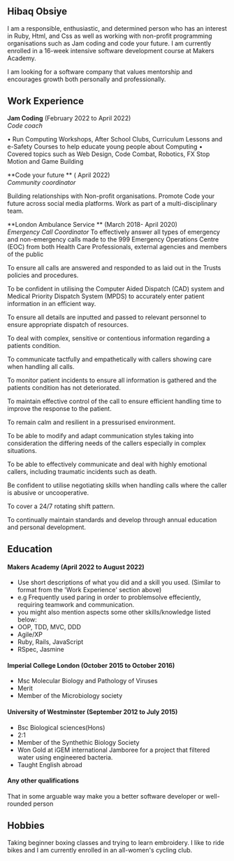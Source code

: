 ## Hibaq Obsiye

I am a responsible, enthusiastic, and determined person who has an interest in Ruby, Html, and Css as well as working with non-profit programming organisations such as Jam coding and code your future. I am currently enrolled in a 16-week intensive software development course at Makers Academy.

I am looking for a software company that values mentorship and encourages growth both personally and professionally.

## Work Experience

**Jam Coding** (February 2022 to April 2022)  
_Code coach_

 • Run Computing Workshops, After School Clubs, Curriculum Lessons and e-Safety Courses to help educate young people about Computing
 • Covered topics such as Web Design, Code Combat, Robotics, FX Stop Motion and Game Building 

**Code your future ** ( April 2022)  
_Community coordinator_

 Building relationships with Non-profit organisations. 
 Promote Code your future across social media platforms.
 Work as part of a multi-disciplinary team.
 
 **London Ambulance Service ** (March 2018- April 2020)  
 _Emergency Call Coordinator_
 To effectively answer all types of emergency and non-emergency calls made to the 999 Emergency Operations Centre (EOC) from both Health Care Professionals, external agencies and members of the public

To ensure all calls are answered and responded to as laid out in the Trusts policies and procedures.

To be confident in utilising the Computer Aided Dispatch (CAD) system and Medical Priority Dispatch System (MPDS) to accurately enter patient information in an efficient way.

To ensure all details are inputted and passed to relevant personnel to ensure appropriate dispatch of resources.

To deal with complex, sensitive or contentious information regarding a patients condition.

To communicate tactfully and empathetically with callers showing care when handling all calls.

To monitor patient incidents to ensure all information is gathered and the patients condition has not deteriorated.

To maintain effective control of the call to ensure efficient handling time to improve the response to the patient.

To remain calm and resilient in a pressurised environment.

To be able to modify and adapt communication styles taking into consideration the differing needs of the callers especially in complex situations.

To be able to effectively communicate and deal with highly emotional callers, including traumatic incidents such as death.

Be confident to utilise negotiating skills when handling calls where the caller is abusive or uncooperative.

To cover a 24/7 rotating shift pattern.

To continually maintain standards and develop through annual education and personal development.


## Education

#### Makers Academy (April 2022 to August 2022)
- Use short descriptions of what you did and a skill you used. (Similar to format from the 'Work Experience' section above)
- e.g Frequently used paring in order to problemsolve effeciently, requiring teamwork and communication.
- you might also mention aspects some other skills/knowledge listed below: 
- OOP, TDD, MVC, DDD
- Agile/XP
- Ruby, Rails, JavaScript
- RSpec, Jasmine

#### Imperial College London (October 2015 to October 2016)

- Msc Molecular Biology and Pathology of Viruses
- Merit
- Member of the Microbiology society

#### University of Westminster (September 2012 to July 2015)
- Bsc Biological sciences(Hons)
- 2:1
- Member of the Synthethic Biology Society
- Won Gold at iGEM international Jamboree for a project that filtered water using engineered bacteria.
- Taught English abroad

#### Any other qualifications

That in some arguable way make you a better software developer or well-rounded person

## Hobbies

Taking beginner boxing classes and trying to learn embroidery. I like to ride bikes and I am currently enrolled in an all-women's cycling club.

